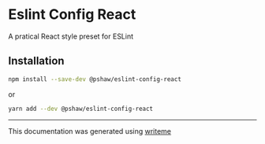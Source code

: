 # Eslint Config React

A pratical React style preset for ESLint

## Installation

```bash
npm install --save-dev @pshaw/eslint-config-react
```
or
```bash
yarn add --dev @pshaw/eslint-config-react
```

---
This documentation was generated using [writeme](https://www.npmjs.com/package/@pshaw/writeme)
